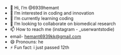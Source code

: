 - 👋 Hi, I’m @6939hemant
- 👀 I’m interested in coding and innovation 
- 🌱 I’m currently learning coding 
- 💞️ I’m looking to collaborate on biomedical research  
- 📫 How to reach me (instagram - _userwantstodie)
- email- hemant6939kk@gmail.com
- 😄 Pronouns: he
- ⚡ Fun fact: i just passed 12th

<!---
6939hemant/6939hemant is a ✨ special ✨ repository because its `README.md` (this file) appears on your GitHub profile.
You can click the Preview link to take a look at your changes.
--->
